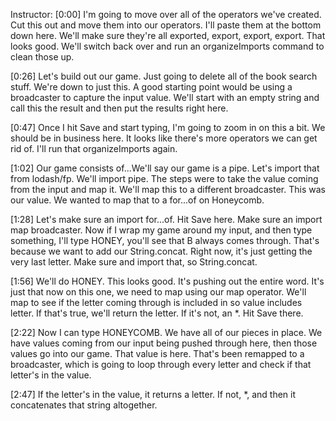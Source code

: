 Instructor: [0:00] I'm going to move over all of the operators we've created. Cut this out and move them into our operators. I'll paste them at the bottom down here. We'll make sure they're all exported, export, export, export. That looks good. We'll switch back over and run an organizeImports command to clean those up.

[0:26] Let's build out our game. Just going to delete all of the book search stuff. We're down to just this. A good starting point would be using a broadcaster to capture the input value. We'll start with an empty string and call this the result and then put the results right here.

[0:47] Once I hit Save and start typing, I'm going to zoom in on this a bit. We should be in business here. It looks like there's more operators we can get rid of. I'll run that organizeImports again.

[1:02] Our game consists of...We'll say our game is a pipe. Let's import that from lodash/fp. We'll import pipe. The steps were to take the value coming from the input and map it. We'll map this to a different broadcaster. This was our value. We wanted to map that to a for...of on Honeycomb.

[1:28] Let's make sure an import for...of. Hit Save here. Make sure an import map broadcaster. Now if I wrap my game around my input, and then type something, I'll type HONEY, you'll see that B always comes through. That's because we want to add our String.concat. Right now, it's just getting the very last letter. Make sure and import that, so String.concat.

[1:56] We'll do HONEY. This looks good. It's pushing out the entire word. It's just that now on this one, we need to map using our map operator. We'll map to see if the letter coming through is included in so value includes letter. If that's true, we'll return the letter. If it's not, an *. Hit Save there.

[2:22] Now I can type HONEYCOMB. We have all of our pieces in place. We have values coming from our input being pushed through here, then those values go into our game. That value is here. That's been remapped to a broadcaster, which is going to loop through every letter and check if that letter's in the value.

[2:47] If the letter's in the value, it returns a letter. If not, *, and then it concatenates that string altogether.
